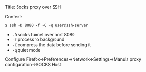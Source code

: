Title: Socks proxy over SSH

Content:

```
$ ssh -D 8080 -f -C -q user@ssh-server
```

- `-D` socks tunnel over port 8080
- `-f` process to background
- `-C` compress the data before sending it
- `-q` quiet mode

Configure Firefox->Preferences->Network->Settings->Manula proxy configuration->SOCKS Host
